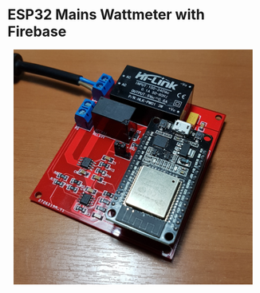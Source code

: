 <!---![Wattmeter Board](demo/board-demo.jpg width="480")--->
# ESP32 Mains Wattmeter with Firebase

<p align="center">
  <img width="480" src="demo/board-demo.jpg">
</p>